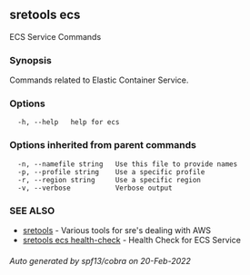 ## sretools ecs

ECS Service Commands

### Synopsis

Commands related to Elastic Container Service.

### Options

```
  -h, --help   help for ecs
```

### Options inherited from parent commands

```
  -n, --namefile string   Use this file to provide names
  -p, --profile string    Use a specific profile
  -r, --region string     Use a specific region
  -v, --verbose           Verbose output
```

### SEE ALSO

* [sretools](sretools.md)	 - Various tools for sre's dealing with AWS
* [sretools ecs health-check](sretools_ecs_health-check.md)	 - Health Check for ECS Service

###### Auto generated by spf13/cobra on 20-Feb-2022
